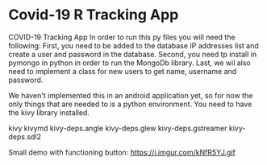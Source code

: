 # Covid-19 R Tracking App
COVID-19 Tracking App
In order to run this py files you will need the following:
First, you need to be added to the database IP addresses list and create a user and password in the database.
Second, you need tp install in pymongo in python in order to run the MongoDb library.
Last, we wil also need to implement a class for new users to get name, username and password. 

We haven't implemented this in an android application yet, so for now the only things that are needed to is a python environment. 
You need to have the kivy library installed.

kivy
kivymd
kivy-deps.angle
kivy-deps.glew
kivy-deps.gstreamer
kivy-deps.sdl2

Small demo with functioning button: https://i.imgur.com/kNfR5YJ.gif

